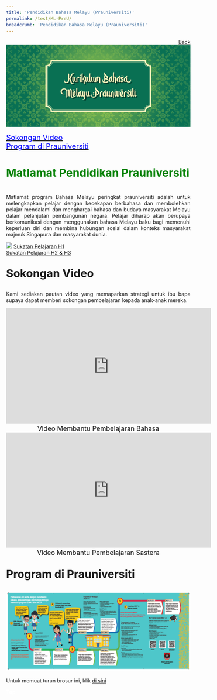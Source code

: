 ```yaml
---
title: 'Pendidikan Bahasa Melayu (Prauniversiti)'
permalink: /test/ML-PreU/
breadcrumb: 'Pendidikan Bahasa Melayu (Prauniversiti)'
---
```

<html>
<body>
<style>
 <html>
<body>
<style>
 iframe{
border : 0;
width:80% ;
}

</style>
<!-- Global site tag (gtag.js) - Google Ads: 726049306 -->
<a href="/gallery/pameran- bahasa- melayu-malay-language-exhibitions-a/moe-curriculum/" style="float:right;">Back</a><br/>
<img src="/images/ML-PreU-Header2.jpg">

<a href="#C1" style="font-size:20px"><span style="color:blue;">Sokongan Video</span></a><br/>
 <a href="#C2" style="font-size:20px"><span style="color:blue;">Program di Prauniversiti
</span></a>
<h4 style="color:green;font-size:30px;">Matlamat Pendidikan Prauniversiti </h4>  
 <p style="text-align:justify;">
 Matlamat program Bahasa Melayu peringkat prauniversiti adalah untuk melengkapkan pelajar dengan kecekapan berbahasa dan membolehkan pelajar mendalami dan menghargai bahasa dan budaya masyarakat Melayu dalam pelanjutan pembangunan negara. Pelajar diharap akan berupaya berkomunikasi dengan menggunakan bahasa Melayu baku bagi memenuhi keperluan diri dan membina hubungan sosial dalam konteks masyarakat majmuk Singapura dan masyarakat dunia.
</p>
<img src="/images/ML-PreU-Syllabus.jpg">
<a href="/Gallery/Annex A -Sukatan-Pelajaran-H1.pdf" target="_blank">Sukatan Pelajaran H1</a><br/>
<a href="/Gallery/Annex B - Sukatan-Pelajaran-H2-&-H3.pdf" target="_blank">Sukatan Pelajaran H2 & H3</a><br/>
<p id="C1" style="font-size:30px;"><strong>Sokongan Video </strong></p>
 <p style="text-align:justify;">
 Kami sediakan pautan video yang memaparkan strategi untuk ibu bapa supaya dapat memberi sokongan pembelajaran kepada anak-anak mereka.
</p>
<center>
<iframe width="560" height="315" src="https://www.youtube.com/embed/wvuiXKf_bJ4" frameborder="0" allow="accelerometer; autoplay; encrypted-media; gyroscope; picture-in-picture" allowfullscreen></iframe><br/><span style="font-size:18px;">Video Membantu Pembelajaran Bahasa
</span>
 </center>
 <center>
<iframe width="560" height="315" src="https://www.youtube.com/embed/RXaW1jeuEj4" frameborder="0" allow="accelerometer; autoplay; encrypted-media; gyroscope; picture-in-picture" allowfullscreen></iframe><br/><span style="font-size:18px;">Video Membantu Pembelajaran Sastera
</span>
</center>
<p id="C2" style="font-size:30px;"><strong>Program di Prauniversiti </strong> </p>
<img src="/images/ML-PreU-Brosur-Program.png">
<p>Untuk memuat turun brosur ini, klik <a href="/images/ML-PreU-Brosur-Program.png" target="_blank">di sini</a></p>
<div class="btntop"><a href="#top" style="text-decoration:none;"><span style="color:white"><b>Top</b></span></a></div>
